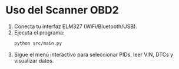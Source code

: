 # Uso del Scanner OBD2

1. Conecta tu interfaz ELM327 (WiFi/Bluetooth/USB).
2. Ejecuta el programa:
   ```bash
   python src/main.py
   ```
3. Sigue el menú interactivo para seleccionar PIDs, leer VIN, DTCs y visualizar datos.
